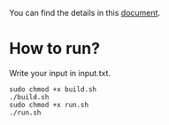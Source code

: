 You can find the details in this [document](https://docs.google.com/document/d/14S2qoImBrv2BumIKwbEJSnKZ7ZLcFPj7b25a0BNU_Cs/edit?usp=sharing).
# How to run?
Write your input in input.txt.
```
sudo chmod +x build.sh
./build.sh
sudo chmod +x run.sh
./run.sh
```
